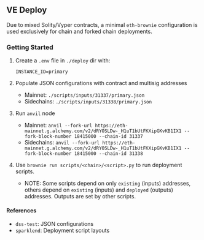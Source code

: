 ## VE Deploy

Due to mixed Solity/Vyper contracts, a minimal `eth-brownie` configuration is used exclusively for chain and forked chain deployments.

### Getting Started

1. Create a `.env` file in `./deploy` dir with:

   ```
   INSTANCE_ID=primary
   ```

2. Populate JSON configurations with contract and multisig addresses
   - Mainnet: `./scripts/inputs/31337/primary.json`
   - Sidechains: `./scripts/inputs/31338/primary.json`
3. Run `anvil` node
   - Mainnet: `anvil --fork-url https://eth-mainnet.g.alchemy.com/v2/dRYOSLDw-_H1uT1bUtFKXipGKvKB1IX1 --fork-block-number 18415000 --chain-id 31337`
   - Sidechains: `anvil --fork-url https://eth-mainnet.g.alchemy.com/v2/dRYOSLDw-_H1uT1bUtFKXipGKvKB1IX1 --fork-block-number 18415000 --chain-id 31338`
4. Use `brownie run scripts/<chain>/<script>.py` to run deployment scripts.
   - NOTE: Some scripts depend on only `existing` (inputs) addresses, others depend on `existing` (inputs) and `deployed` (outputs) addresses. Outputs are set by other scripts.

#### References

- `dss-test`: JSON configurations
- `sparklend`: Deployment script layouts
